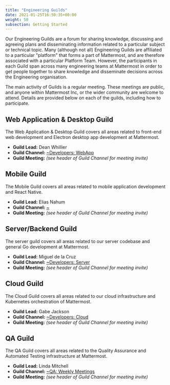 ```yaml
---
title: "Engineering Guilds"
date: 2021-01-25T16:50:35+00:00
weight: 50
subsection: Getting Started
---
```


Our Engineering Guilds are a forum for sharing knowledge, discussing and agreeing plans and disseminating information related to a particular subject or technical topic. Many (although not all) Engineering Guilds are affiliated to a particular "platform" that forms a part of Mattermost, and are therefore associated with a particular Platform Team. However, the participants in each Guild span across many engineering teams at Mattermost in order to get people together to share knowledge and disseminate decisions across the Engineering organisation.

The main activity of Guilds is a regular meeting. These meetings are public, and anyone within Mattermost Inc, or the wider community are welcome to attend. Details are provided below on each of the guilds, including how to participate.

## Web Application & Desktop Guild

The Web Application & Desktop Guild covers all areas related to front-end web development and Electron desktop app development at Mattermost.

- **Guild Lead:** Dean Whillier
- **Guild Channel:** [~Developers: WebApp](https://community.mattermost.com/core/channels/webapp)
- **Guild Meeting:** *(see header of Guild Channel for meeting invite)*

## Mobile Guild

The Mobile Guild covers all areas related to mobile application development and React Native.

- **Guild Lead:** Elias Nahum
- **Guild Channel:** [~]()
- **Guild Meeting:** *(see header of Guild Channel for meeting invite)*

## Server/Backend Guild

The server guild covers all areas related to our server codebase and general Go development at Mattermost.

- **Guild Lead:** Miguel de la Cruz
- **Guild Channel:** [~Developers: Server](https://community.mattermost.com/core/channels/developers-server)
- **Guild Meeting:** *(see header of Guild Channel for meeting invite)*

## Cloud Guild

The Cloud Guild covers all areas related to our cloud infrastructure and Kubernetes orchestration of Mattermost.

- **Guild Lead:** Gabe Jackson
- **Guild Channel:** [~Developers: Cloud](https://community-daily.mattermost.com/core/channels/cloud)
- **Guild Meeting:** *(see header of Guild Channel for meeting invite)*

## QA Guild

The QA Guild covers all areas related to the Quality Assurance and Automated Testing infrastructure at Mattermost.

- **Guild Lead:** Linda Mitchell
- **Guild Channel:** [~QA: Weekly Meetings](https://community.mattermost.com/core/channels/qa-weekly-meetings)
- **Guild Meeting:** *(see header of Guild Channel for meeting invite)*
